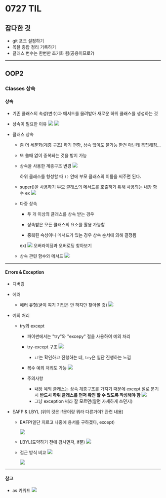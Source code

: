 # 0727 TIL

## 잡다한 것

- git 포크 설정하기
- 목욜 종합 정리 기록하기
- 클래스 변수는 한번만 초기화 됨(공용이므로?)

---

## OOP2

### Classes 상속

#### 상속

- 기존 클래스의 속성(변수)과 메서드를 물려받아 새로운 하위 클래스를 생성하는 것

- 상속이 필요한 이유
  ![](0727_assets/2023-07-27-09-05-16-image.png)
  ![](0727_assets/2023-07-27-09-04-50-image.png)

- 클래스 상속
  
  - 좀 더 세분화(계층 구조) 하기 편함, 상속 없이도 불가능 한건 아닌데  복잡해짐...
  
  - 또 쓸때 없이 중복되는 것을 방지 가능
  
  - 상속을 사용한 계층구조 변경
    ![](0727_assets/2023-07-27-09-10-37-image.png)
    
    하위 클래스를 형성할 때 `()` 안에 부모 클래스의 이름을 써주면 된다.
  
  - super()을 사용하기
    부모 클래스의 메서드를 호출하기 위해 사용되는 내장 함수
    ex
    ![](0727_assets/2023-07-27-09-33-24-image.png)
  
  - 다중 상속
    
    - 두 개 이상의 클래스를 상속 받는 경우
    
    - 상속받은 모든 클래스의 요소를 활용 가능함
    
    - 중복된 속성이나 메서드가 있는 경우 상속 순서에 의해 결정됨
    
    ex)
    ![](0727_assets/2023-07-27-09-36-23-image.png)
    오버라이딩과 오버로딩 찾아보기
  
  - 상속 관련 함수와 메서드
    ![](0727_assets/2023-07-27-09-54-53-image.png)

---

#### Errors & Exception

- 디버깅

- 에러
  
  - 에러 유형(굳이 여기 기입은 안 하지만 찾아볼 것)
    ![](0727_assets/2023-07-27-10-14-45-image.png)

- 예외 처리
  
  - try와 except
    
    - 파이썬에서는 "try"와 "excepy" 절을 사용하여 예외 처리
    
    - try-except 구조
      ![](0727_assets/2023-07-27-10-26-51-image.png)
      
      - `if`는 확인하고 진행하는 데, `try`은 일단 진행하는 느낌
    
    - 복수 예외 처리도 가능
      ![](0727_assets/2023-07-27-10-40-12-image.png)
    
    - 주의사항
      
      - 내장 예외 클래스는 상속 계층구조를 가지기 때문에 except 절로 분기 시 **반드시 하위 클래스를 먼저 확인 할 수 있도록 작성해야 함**   ![](0727_assets/2023-07-27-10-42-44-image.png)
      - 그냥 exception 써라 잘 모르면(알면 자세하게 쓰던지)

- EAFP & LBYL (위의 것은 if문이랑 뭐라 다른거야? 관련 내용)
  
  - EAFP(일단 지르고 나중에 용서를 구하겠다, except)
    
    ![](0727_assets/2023-07-27-10-47-00-image.png)
  
  - LBYL(도약하기 전에 검사먼저, if문)
    ![](0727_assets/2023-07-27-10-48-08-image.png)
  
  - 접근 방식 비교
    ![](0727_assets/2023-07-27-10-48-38-image.png)
    
    ![](0727_assets/2023-07-27-10-49-02-image.png)

---

#### 참고

- as 키워드
  ![](0727_assets/2023-07-27-10-53-26-image.png)
